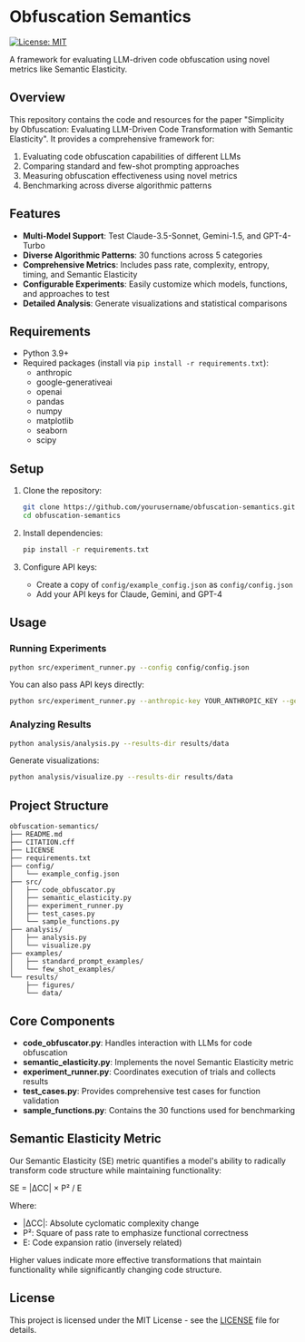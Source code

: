 # Obfuscation Semantics

[![License: MIT](https://img.shields.io/badge/License-MIT-green.svg)](LICENSE)

A framework for evaluating LLM-driven code obfuscation using novel metrics like Semantic Elasticity.

## Overview

This repository contains the code and resources for the paper "Simplicity by Obfuscation: Evaluating LLM-Driven Code Transformation with Semantic Elasticity". It provides a comprehensive framework for:

1. Evaluating code obfuscation capabilities of different LLMs
2. Comparing standard and few-shot prompting approaches
3. Measuring obfuscation effectiveness using novel metrics
4. Benchmarking across diverse algorithmic patterns

## Features

- **Multi-Model Support**: Test Claude-3.5-Sonnet, Gemini-1.5, and GPT-4-Turbo
- **Diverse Algorithmic Patterns**: 30 functions across 5 categories
- **Comprehensive Metrics**: Includes pass rate, complexity, entropy, timing, and Semantic Elasticity
- **Configurable Experiments**: Easily customize which models, functions, and approaches to test
- **Detailed Analysis**: Generate visualizations and statistical comparisons

## Requirements

- Python 3.9+
- Required packages (install via `pip install -r requirements.txt`):
  - anthropic
  - google-generativeai
  - openai
  - pandas
  - numpy
  - matplotlib
  - seaborn
  - scipy

## Setup

1. Clone the repository:
   ```bash
   git clone https://github.com/yourusername/obfuscation-semantics.git
   cd obfuscation-semantics
   ```

2. Install dependencies:
   ```bash
   pip install -r requirements.txt
   ```

3. Configure API keys:
   - Create a copy of `config/example_config.json` as `config/config.json`
   - Add your API keys for Claude, Gemini, and GPT-4

## Usage

### Running Experiments

```bash
python src/experiment_runner.py --config config/config.json
```

You can also pass API keys directly:

```bash
python src/experiment_runner.py --anthropic-key YOUR_ANTHROPIC_KEY --gemini-key YOUR_GEMINI_KEY --openai-key YOUR_OPENAI_KEY
```

### Analyzing Results

```bash
python analysis/analysis.py --results-dir results/data
```

Generate visualizations:

```bash
python analysis/visualize.py --results-dir results/data
```

## Project Structure

```
obfuscation-semantics/
├── README.md
├── CITATION.cff
├── LICENSE
├── requirements.txt
├── config/
│   └── example_config.json
├── src/
│   ├── code_obfuscator.py
│   ├── semantic_elasticity.py
│   ├── experiment_runner.py
│   ├── test_cases.py
│   └── sample_functions.py
├── analysis/
│   ├── analysis.py
│   └── visualize.py
├── examples/
│   ├── standard_prompt_examples/
│   └── few_shot_examples/
└── results/
    ├── figures/
    └── data/
```

## Core Components

- **code_obfuscator.py**: Handles interaction with LLMs for code obfuscation
- **semantic_elasticity.py**: Implements the novel Semantic Elasticity metric
- **experiment_runner.py**: Coordinates execution of trials and collects results
- **test_cases.py**: Provides comprehensive test cases for function validation
- **sample_functions.py**: Contains the 30 functions used for benchmarking

## Semantic Elasticity Metric

Our Semantic Elasticity (SE) metric quantifies a model's ability to radically transform code structure while maintaining functionality:

SE = |ΔCC| × P² / E

Where:
- |ΔCC|: Absolute cyclomatic complexity change
- P²: Square of pass rate to emphasize functional correctness
- E: Code expansion ratio (inversely related)

Higher values indicate more effective transformations that maintain functionality while significantly changing code structure.



## License

This project is licensed under the MIT License - see the [LICENSE](LICENSE) file for details.

